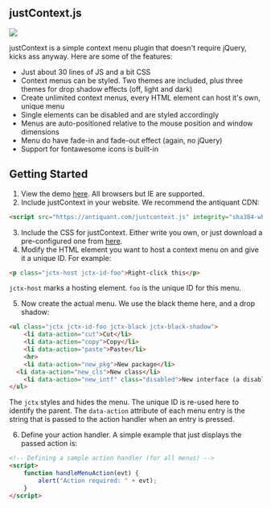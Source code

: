 ## justContext.js
![](https://raw.githubusercontent.com/minxomat/justContext.js/master/title.png)

justContext is a simple context menu plugin that doesn't require jQuery, kicks ass anyway. Here are some of the features:

- Just about 30 lines of JS and a bit CSS
- Context menus can be styled. Two themes are included, plus three themes for drop shadow effects (off, light and dark)
- Create unlimited context menus, every HTML element can host it's own, unique menu
- Single elements can be disabled and are styled accordingly
- Menus are auto-positioned relative to the mouse position and window dimensions
- Menu do have fade-in and fade-out effect (again, no jQuery)
- Support for fontawesome icons is built-in

## Getting Started

1. View the demo [here](http://minxomat.github.io/justContext.js). All browsers but IE are supported.
2. Include justContext in your website. We recommend the antiquant CDN:

```html
<script src="https://antiquant.com/justcontext.js" integrity="sha384-wPEZ1otfu5BsVsQqmszGcZexq+By9WUQt8zIQsJSjbTK/5JkmE9HXiSWJFxRHZmB" crossorigin="anonymous"></script>
```

3. Include the CSS for justContext. Either write you own, or just download a pre-configured one from [here](https://raw.githubusercontent.com/minxomat/justContext.js/gh-pages/lib/justcontext.css).
4. Modify the HTML element you want to host a context menu on and give it a unique ID. For example:

```HTML
<p class="jctx-host jctx-id-foo">Right-click this</p>
```

`jctx-host` marks a hosting element. `foo` is the unique ID for this menu.

5. Now create the actual menu. We use the black theme here, and a drop shadow:

```HTML
<ul class="jctx jctx-id-foo jctx-black jctx-black-shadow">
	<li data-action="cut">Cut</li>
	<li data-action="copy">Copy</li>
	<li data-action="paste">Paste</li>
	<hr>
	<li data-action="new_pkg">New package</li>
  <li data-action="new_cls">New class</li>
	<li data-action="new_intf" class="disabled">New interface (a disabled entry)</li>
</ul>
```

The `jctx` styles and hides the menu. The unique ID is re-used here to identify the parent. The `data-action` attribute of each menu entry is the string that is passed to the action handler when an entry is pressed.

6. Define your action handler. A simple example that just displays the passed action is:

```HTML
<!-- Defining a sample action handler (for all menus) -->
<script>
	function handleMenuAction(evt) {
		alert("Action required: " + evt);
	}
</script>
```
